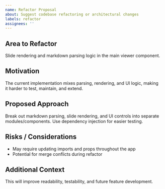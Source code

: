```yaml
---
name: Refactor Proposal
about: Suggest codebase refactoring or architectural changes
labels: refactor
assignees: ''
---
```


## Area to Refactor

Slide rendering and markdown parsing logic in the main viewer component.

## Motivation

The current implementation mixes parsing, rendering, and UI logic, making it harder to test, maintain, and extend.

## Proposed Approach

Break out markdown parsing, slide rendering, and UI controls into separate modules/components. Use dependency injection for easier testing.

## Risks / Considerations

- May require updating imports and props throughout the app
- Potential for merge conflicts during refactor

## Additional Context

This will improve readability, testability, and future feature development.
